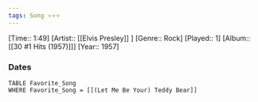 ```yaml
---
tags: Song ⭐⭐⭐ 
---
```

[Time:: 1:49]
[Artist:: [[Elvis Presley]] ]
[Genre:: Rock]
[Played:: 1]
[Album:: [[30 #1 Hits (1957)]]]
[Year:: 1957]
### Dates
````dataview
TABLE Favorite_Song
WHERE Favorite_Song = [[(Let Me Be Your) Teddy Bear]]
````